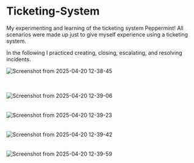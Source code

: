# Ticketing-System

My experimenting and learning of the ticketing system Peppermint! All scenarios were made up just to give myself experience using a ticketing system. 
<br>

In the following I practiced creating, closing, escalating, and resolving incidents.

![Screenshot from 2025-04-20 12-38-45](https://github.com/user-attachments/assets/8dc6ea06-fdde-4e8b-b284-20765f4e2fdf)
<br>
<br>
<br>

![Screenshot from 2025-04-20 12-39-06](https://github.com/user-attachments/assets/5384f20f-fe87-42d7-97c6-5e5b9ae1122e)
<br>
<br>
<br>
![Screenshot from 2025-04-20 12-39-23](https://github.com/user-attachments/assets/338e8a53-aa24-4df9-86f8-d187462534b0)
<br>
<br>
<br>
![Screenshot from 2025-04-20 12-39-42](https://github.com/user-attachments/assets/43ce1878-65d0-4ddd-8b70-bfb53233c29c)
<br>
<br>
<br>
![Screenshot from 2025-04-20 12-39-59](https://github.com/user-attachments/assets/02b1d37a-70a5-4332-b33b-ce5831076340)
